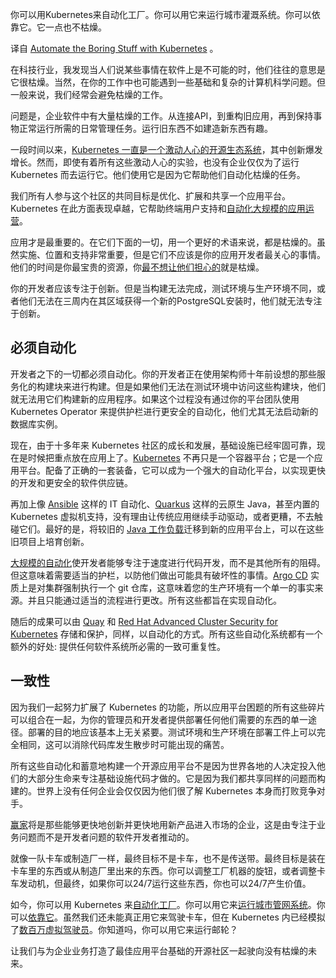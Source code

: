 <!-- 
# 使用Kubernetes自动化枯燥的工作

 -->

你可以用Kubernetes来自动化工厂。你可以用它来运行城市灌溉系统。你可以依靠它。它一点也不枯燥。

译自 [Automate the Boring Stuff with Kubernetes](https://thenewstack.io/automate-the-boring-stuff-with-kubernetes/) 。

在科技行业，我发现当人们说某些事情在软件上是不可能的时，他们往往的意思是它很枯燥。当然，在你的工作中也可能遇到一些基础和复杂的计算机科学问题。但一般来说，我们经常会避免枯燥的工作。

问题是，企业软件中有大量枯燥的工作。从连接API，到重构旧应用，再到保持事物正常运行所需的日常管理任务。运行旧东西不如建造新东西有趣。

一段时间以来，[Kubernetes 一直是一个激动人心的开源生态系统](https://thenewstack.io/kubernetes/)，其中创新爆发增长。然而，即使有着所有这些激动人心的实验，也没有企业仅仅为了运行 Kubernetes 而去运行它。他们使用它是因为它帮助他们自动化枯燥的任务。

我们所有人参与这个社区的共同目标是优化、扩展和共享一个应用平台。Kubernetes 在此方面表现卓越，它帮助终端用户支持和[自动化大规模的应用运营](https://red.ht/3ESinRq)。

应用才是最重要的。在它们下面的一切，用一个更好的术语来说，都是枯燥的。虽然实施、位置和支持非常重要，但是它们不应该是你的应用开发者最关心的事情。他们的时间是你最宝贵的资源，你[最不想让他们担心的](https://thenewstack.io/measure-developer-joy-not-developer-productivity-atlassian-says/)就是枯燥。

你的开发者应该专注于创新。但是当构建无法完成，测试环境与生产环境不同，或者他们无法在三周内在其区域获得一个新的PostgreSQL安装时，他们就无法专注于创新。

## 必须自动化

开发者之下的一切都必须自动化。你的开发者正在使用架构师十年前设想的那些服务化的构建块来进行构建。但是如果他们无法在测试环境中访问这些构建块，他们就无法用它们构建新的应用程序。如果这个过程没有通过你的平台团队使用 Kubernetes Operator 来提供护栏进行更安全的自动化，他们尤其无法启动新的数据库实例。

现在，由于十多年来 Kubernetes 社区的成长和发展，基础设施已经牢固可靠，现在是时候把重点放在应用上了。[Kubernetes](https://roadmap.sh/kubernetes) 不再只是一个容器平台；它是一个应用平台。配备了正确的一套装备，它可以成为一个强大的自动化平台，以实现更快的开发和更安全的软件供应链。

再加上像 [Ansible](https://www.ansible.com/) 这样的 IT 自动化、[Quarkus](https://quarkus.io/) 这样的云原生 Java，甚至内置的 Kubernetes 虚拟机支持，没有理由让传统应用继续手动驱动，或者更糟，不去触碰它们。最好的是，将较旧的 [Java 工作负载](https://thenewstack.io/rethinking-java-scheduled-tasks-in-kubernetes/)迁移到新的应用平台上，可以在这些旧项目上培育创新。

[大规模的自动化](https://content.cloud.redhat.com/blog/red-hat-openshift-4.14-is-now-available)使开发者能够专注于速度进行代码开发，而不是其他所有的阻碍。但这意味着需要适当的护栏，以防他们做出可能具有破坏性的事情。[Argo CD](https://argoproj.github.io/cd/) 实质上是对集群强制执行一个 git 仓库，这意味着您的生产环境有一个单一的事实来源。并且只能通过适当的流程进行更改。所有这些都旨在实现自动化。

随后的成果可以由 [Quay](https://quay.io/) 和 [Red Hat Advanced Cluster Security for Kubernetes](https://www.redhat.com/en/resources/advanced-cluster-security-for-kubernetes-datasheet) 存储和保护，同样，以自动化的方式。所有这些自动化系统都有一个额外的好处: 提供任何软件系统所必需的一致可重复性。

## 一致性

因为我们一起努力扩展了 Kubernetes 的功能，所以应用平台困题的所有这些碎片可以组合在一起，为你的管理员和开发者提供部署任何他们需要的东西的单一途径。部署的目的地应该基本上无关紧要。测试环境和生产环境在部署工件上可以完全相同，这可以消除代码库发生散步时可能出现的痛苦。

所有这些自动化和蓄意地构建一个开源应用平台不是因为世界各地的人决定投入他们的大部分生命来专注基础设施代码才做的。它是因为我们都共享同样的问题而构建的。世界上没有任何企业会仅仅因为他们很了解 Kubernetes 本身而打败竞争对手。

[赢家](https://cloud.redhat.com/blog/openshift-is-an-application-platform)将是那些能够更快地创新并更快地用新产品进入市场的企业，这是由专注于业务问题而不是开发者问题的软件开发者推动的。

就像一队卡车或制造厂一样，最终目标不是卡车，也不是传送带。最终目标是装在卡车里的东西或从制造厂里出来的东西。你可以调整工厂机器的旋钮，或者调整卡车发动机，但最终，如果你可以24/7运行这些东西，你也可以24/7产生价值。

如今，你可以用 Kubernetes 来[自动化工厂](https://www.redhat.com/en/about/press-releases/siemens-accelerates-innovation-factory-edge-openshift)。你可以用它来[运行城市管网系统](https://thenewstack.io/gothenburg-sweden-used-open-source-iot-to-drastically-cut-water-waste/)。你可以[依靠它](https://thenewstack.io/ing-on-building-a-cloud-native-bank/)。虽然我们还未能真正用它来驾驶卡车，但在 Kubernetes 内已经模拟了[数百万虚拟驾驶员](https://www.redhat.com/en/resources/volkswagen-group-case-study)。你知道吗，你可以用它来运行邮轮？

让我们与为企业业务打造了最佳应用平台基础的开源社区一起驶向没有枯燥的未来。
